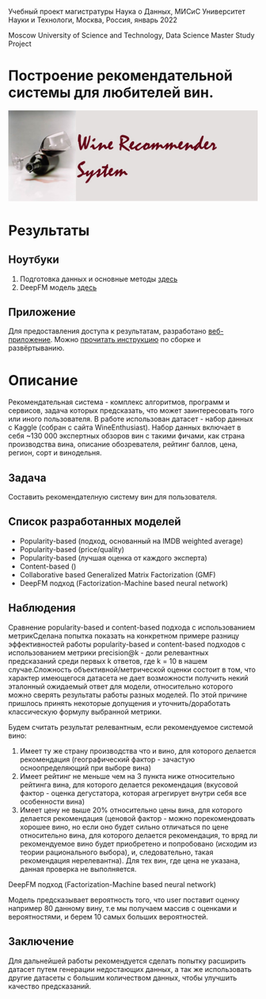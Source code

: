 Учебный проект магистратуры Наука о Данных, МИСиС Университет Науки и Технологи, Москва, Россия, январь 2022

Moscow University of Science and Technology, Data Science Master Study Project

# Построение рекомендательной системы для любителей вин.

![alt text](./media/wine_recommener.jpeg "Title")

# Результаты

## Ноутбуки
1. Подготовка данных и основные методы [здесь](./notebooks/rec_sys_notebook_1_of_2.ipynb)
2. DeepFM модель [здесь](./notebooks/rec_sys_notebook_2_of_2.ipynb)

## Приложение
Для предоставления доступа к результатам, разработано [веб-приложение](https://misis-rec-sys.herokuapp.com). Можно [прочитать инструкцию](./frontend.md) по сборке и развёртыванию.

# Описание
Рекомендательная система - комплекс алгоритмов, программ и сервисов, задача которых предсказать, что может заинтересовать того или иного пользователя. В работе использован датасет - набор данных с Kaggle (собран с сайта WineEnthusiast). Набор данных включает в себя ~130 000 экспертных обзоров вин с такими фичами, как страна производства вина, описание обозревателя, рейтинг баллов, цена, регион, сорт и винодельня.

## Задача
Составить рекомендателную систему вин для пользователя.

## Список разработанных моделей
- Popularity-based (подход, основанный на IMDB weighted average)
-  Popularity-based (price/quality)
-  Popularity-based (лучшая оценка от каждого эксперта)
-  Content-based ()
-  Collaborative based Generalized Matrix Factorization (GMF)
-  DeepFM подход (Factorization-Machine based neural network)

## Наблюдения
Сравнение popularity-based и content-based подхода с использованием метрикСделана попытка показать на конкретном примере разницу эффективностей работы popularity-based и content-based подходов с использованием метрики precision@k - доли релевантных предсказаний среди первых k ответов, где k = 10 в нашем случае.Сложность объективной/метрической оценки состоит в том, что характер имеющегося датасета не дает возможности получить некий эталонный ожидаемый ответ для модели, относительно которого можно сверять результаты работы разных моделей. По этой причине пришлось принять некоторые допущения и уточнить/доработать классическую формулу выбранной метрики.

Будем считать результат релевантным, если рекомендуемое системой вино:
1. Имеет ту же страну производства что и вино, для которого делается рекомендация (географический фактор - зачастую осноопределяющий при выборе вина)
2. Имеет рейтинг не меньше чем на 3 пункта ниже относительно рейтинга вина, для которого делается рекомендация (вкусовой фактор - оценка дегустатора, которая агрегирует внутри себя все особенности вина)
3. Имеет цену не выше 20% относительно цены вина, для которого делается рекомендация (ценовой фактор - можно порекомендовать хорошее вино, но если оно будет сильно отличаться по цене относительно вина, для которого делается рекомендация, то вряд ли рекомендуемое вино будет приобретено и попробовано (исходим из теории рационального выбора), и, следовательно, такая рекомендация нерелевантна). Для тех вин, где цена не указана, данная проверка не выполняется.

DeepFM подход (Factorization-Machine based neural network)

Модель предсказывает вероятность того, что user поставит оценку например 80 данному вину, т.е мы получаем массив с оценками и вероятностями, и берем 10 самых больших вероятностей.

## Заключение

Для дальнейшей работы рекомендуется сделать попытку расширить датасет путем генерации недостающих данных, а так же использовать другие датасеты с большим количеством данных, чтобы улучшить качество предсказаний.


